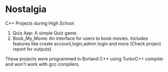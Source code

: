 # Nostalgia
C++ Projects during High School

1) Quiz App: A simple Quiz game.      
2) Book_My_Movie: An interface for users to book movies. Includes features like create account,login,admin login and more
(Check project report for outputs)

These projects were programmed in Borland C++ using TurboC++ compiler and won't work with gcc compilers.
